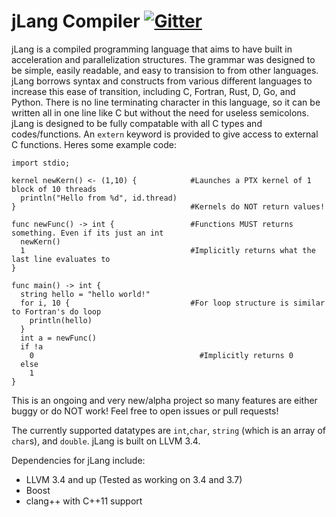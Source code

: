 jLang Compiler [![Gitter](https://badges.gitter.im/Join%20Chat.svg)](https://gitter.im/JRWynneIII/jLang?utm_source=badge&utm_medium=badge&utm_campaign=pr-badge)
========
jLang is a compiled programming language that aims to have built in acceleration and parallelization structures. The grammar was designed to be simple, easily readable, and easy to transision to from other languages. jLang borrows syntax and constructs from various different languages to increase this ease of transition, including C, Fortran, Rust, D, Go, and Python. There is no line terminating character in this language, so it can be written all in one line like C but without the need for useless semicolons. jLang is designed to be fully compatable with all C types and codes/functions. An `extern` keyword is provided to give access to external C functions.
Heres some example code:
```
import stdio;

kernel newKern() <- (1,10) {            #Launches a PTX kernel of 1 block of 10 threads
  println("Hello from %d", id.thread)
}                                       #Kernels do NOT return values!

func newFunc() -> int {                 #Functions MUST returns something. Even if its just an int
  newKern()
  1                                     #Implicitly returns what the last line evaluates to
}

func main() -> int {
  string hello = "hello world!"
  for i, 10 {                           #For loop structure is similar to Fortran's do loop
    println(hello)
  }
  int a = newFunc()
  if !a
    0                                     #Implicitly returns 0
  else
    1                                    
}

```
This is an ongoing and very new/alpha project so many features are either buggy or do NOT work! Feel free to open issues or pull requests!

The currently supported datatypes are `int`,`char`, `string` (which is an array of `char`s), and `double`.  jLang is built on LLVM 3.4. 

Dependencies for jLang include:
* LLVM 3.4 and up (Tested as working on 3.4 and 3.7)
* Boost
* clang++ with C++11 support

